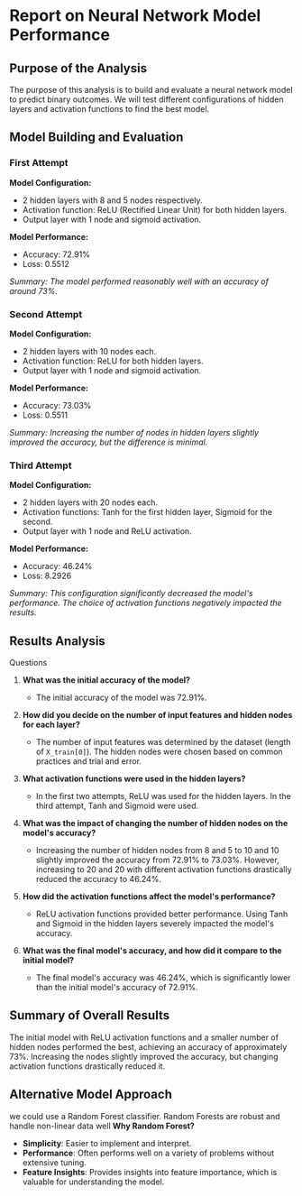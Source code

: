 # Report on Neural Network Model Performance

## Purpose of the Analysis
The purpose of this analysis is to build and evaluate a neural network model to predict binary outcomes. We will test different configurations of hidden layers and activation functions to find the best model.

## Model Building and Evaluation

### First Attempt
**Model Configuration:**
- 2 hidden layers with 8 and 5 nodes respectively.
- Activation function: ReLU (Rectified Linear Unit) for both hidden layers.
- Output layer with 1 node and sigmoid activation.

**Model Performance:**
- Accuracy: 72.91%
- Loss: 0.5512

*Summary: The model performed reasonably well with an accuracy of around 73%.*

### Second Attempt
**Model Configuration:**
- 2 hidden layers with 10 nodes each.
- Activation function: ReLU for both hidden layers.
- Output layer with 1 node and sigmoid activation.

**Model Performance:**
- Accuracy: 73.03%
- Loss: 0.5511

*Summary: Increasing the number of nodes in hidden layers slightly improved the accuracy, but the difference is minimal.*

### Third Attempt
**Model Configuration:**
- 2 hidden layers with 20 nodes each.
- Activation functions: Tanh for the first hidden layer, Sigmoid for the second.
- Output layer with 1 node and ReLU activation.

**Model Performance:**
- Accuracy: 46.24%
- Loss: 8.2926

*Summary: This configuration significantly decreased the model's performance. The choice of activation functions negatively impacted the results.*

## Results Analysis

 Questions 

1. **What was the initial accuracy of the model?**
   - The initial accuracy of the model was 72.91%.

2. **How did you decide on the number of input features and hidden nodes for each layer?**
   - The number of input features was determined by the dataset (length of `X_train[0]`). The hidden nodes were chosen based on common practices and trial and error.

3. **What activation functions were used in the hidden layers?**
   - In the first two attempts, ReLU was used for the hidden layers. In the third attempt, Tanh and Sigmoid were used.

4. **What was the impact of changing the number of hidden nodes on the model's accuracy?**
   - Increasing the number of hidden nodes from 8 and 5 to 10 and 10 slightly improved the accuracy from 72.91% to 73.03%. However, increasing to 20 and 20 with different activation functions drastically reduced the accuracy to 46.24%.

5. **How did the activation functions affect the model's performance?**
   - ReLU activation functions provided better performance. Using Tanh and Sigmoid in the hidden layers severely impacted the model's accuracy.

6. **What was the final model's accuracy, and how did it compare to the initial model?**
   - The final model's accuracy was 46.24%, which is significantly lower than the initial model's accuracy of 72.91%.

## Summary of Overall Results
The initial model with ReLU activation functions and a smaller number of hidden nodes performed the best, achieving an accuracy of approximately 73%. Increasing the nodes slightly improved the accuracy, but changing activation functions drastically reduced it.

## Alternative Model Approach
we could use a Random Forest classifier. Random Forests are robust and handle non-linear data well
**Why Random Forest?**
- **Simplicity**: Easier to implement and interpret.
- **Performance**: Often performs well on a variety of problems without extensive tuning.
- **Feature Insights**: Provides insights into feature importance, which is valuable for understanding the model.
